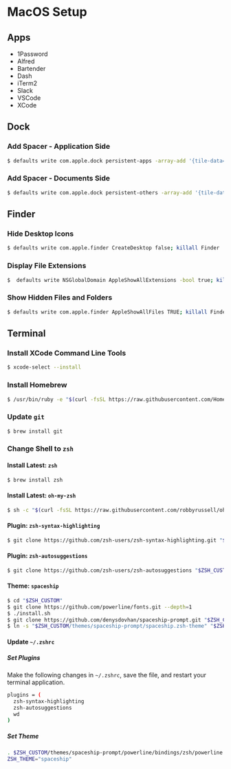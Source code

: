 # MacOS Setup

## Apps

* 1Password
* Alfred
* Bartender
* Dash
* iTerm2
* Slack
* VSCode
* XCode

## Dock

### Add Spacer - Application Side 

```bash
$ defaults write com.apple.dock persistent-apps -array-add '{tile-data={}; tile-type="spacer-tile";}'; killall Dock
```

### Add Spacer - Documents Side

```bash
$ defaults write com.apple.dock persistent-others -array-add '{tile-data={}; tile-type="spacer-tile";}'; killall Dock
```

## Finder

### Hide Desktop Icons

```bash
$ defaults write com.apple.finder CreateDesktop false; killall Finder
```

### Display File Extensions

```bash
$  defaults write NSGlobalDomain AppleShowAllExtensions -bool true; killall Finder
```

### Show Hidden Files and Folders

```bash
$ defaults write com.apple.finder AppleShowAllFiles TRUE; killall Finder
```

## Terminal

### Install XCode Command Line Tools

```bash
$ xcode-select --install
```

### Install Homebrew

```bash
$ /usr/bin/ruby -e "$(curl -fsSL https://raw.githubusercontent.com/Homebrew/install/master/install)"
```

### Update `git`

```bash
$ brew install git
```

### Change Shell to `zsh`

#### Install Latest: `zsh`

```bash
$ brew install zsh
```

#### Install Latest: `oh-my-zsh`

```bash
$ sh -c "$(curl -fsSL https://raw.githubusercontent.com/robbyrussell/oh-my-zsh/master/tools/install.sh)"
```

#### Plugin: `zsh-syntax-highlighting`

```bash
$ git clone https://github.com/zsh-users/zsh-syntax-highlighting.git "$ZSH_CUSTOM/plugins/zsh-syntax-highlighting"
```

#### Plugin: `zsh-autosuggestions`

```bash
$ git clone https://github.com/zsh-users/zsh-autosuggestions "$ZSH_CUSTOM/plugins/zsh-autosuggestions"
```

#### Theme: `spaceship`

```bash
$ cd "$ZSH_CUSTOM"
$ git clone https://github.com/powerline/fonts.git --depth=1
$ ./install.sh
$ git clone https://github.com/denysdovhan/spaceship-prompt.git "$ZSH_CUSTOM/themes/spaceship-prompt"
$ ln -s "$ZSH_CUSTOM/themes/spaceship-prompt/spaceship.zsh-theme" "$ZSH_CUSTOM/themes/spaceship.zsh-theme"
```

#### Update `~/.zshrc`

##### Set Plugins

Make the following changes in `~/.zshrc`, save the file, and restart your terminal application.

```bash
plugins = (
  zsh-syntax-highlighting
  zsh-autosuggestions
  wd
)
```

##### Set Theme

```bash
. $ZSH_CUSTOM/themes/spaceship-prompt/powerline/bindings/zsh/powerline.zsh
ZSH_THEME="spaceship"
```




